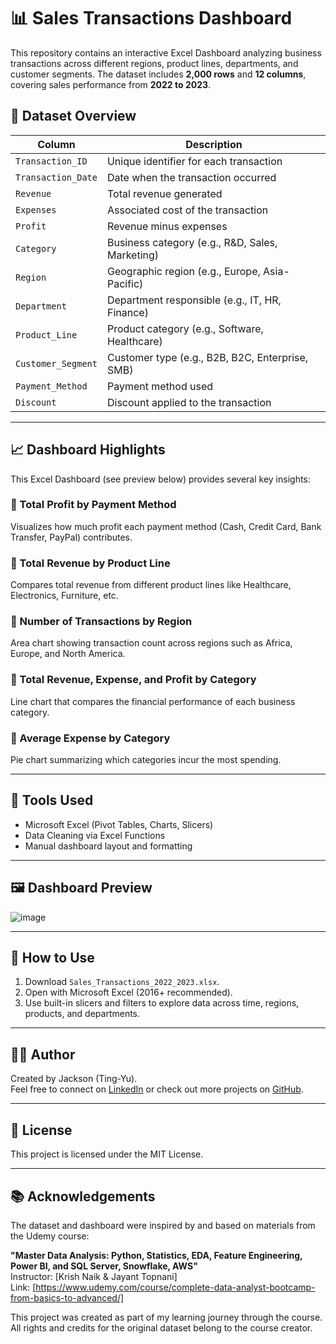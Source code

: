 # 📊 Sales Transactions Dashboard

This repository contains an interactive Excel Dashboard analyzing business transactions across different regions, product lines, departments, and customer segments. The dataset includes **2,000 rows** and **12 columns**, covering sales performance from **2022 to 2023**.

## 📁 Dataset Overview

| Column | Description |
|--------|-------------|
| `Transaction_ID` | Unique identifier for each transaction |
| `Transaction_Date` | Date when the transaction occurred |
| `Revenue` | Total revenue generated |
| `Expenses` | Associated cost of the transaction |
| `Profit` | Revenue minus expenses |
| `Category` | Business category (e.g., R&D, Sales, Marketing) |
| `Region` | Geographic region (e.g., Europe, Asia-Pacific) |
| `Department` | Department responsible (e.g., IT, HR, Finance) |
| `Product_Line` | Product category (e.g., Software, Healthcare) |
| `Customer_Segment` | Customer type (e.g., B2B, B2C, Enterprise, SMB) |
| `Payment_Method` | Payment method used |
| `Discount` | Discount applied to the transaction |

---

## 📈 Dashboard Highlights

This Excel Dashboard (see preview below) provides several key insights:

### 🔹 Total Profit by Payment Method
Visualizes how much profit each payment method (Cash, Credit Card, Bank Transfer, PayPal) contributes.

### 🔹 Total Revenue by Product Line
Compares total revenue from different product lines like Healthcare, Electronics, Furniture, etc.

### 🔹 Number of Transactions by Region
Area chart showing transaction count across regions such as Africa, Europe, and North America.

### 🔹 Total Revenue, Expense, and Profit by Category
Line chart that compares the financial performance of each business category.

### 🔹 Average Expense by Category
Pie chart summarizing which categories incur the most spending.

---

## 🧰 Tools Used

- Microsoft Excel (Pivot Tables, Charts, Slicers)
- Data Cleaning via Excel Functions
- Manual dashboard layout and formatting

---

## 🖼️ Dashboard Preview

![image](https://github.com/user-attachments/assets/6e7ea40c-635c-408f-89c6-ae849fd996d8)



---

## 📌 How to Use

1. Download `Sales_Transactions_2022_2023.xlsx`.
2. Open with Microsoft Excel (2016+ recommended).
3. Use built-in slicers and filters to explore data across time, regions, products, and departments.

---

## 🙋‍♀️ Author

Created by Jackson (Ting-Yu).  
Feel free to connect on [LinkedIn](https://www.linkedin.com/in/ting-yu-jackson-chang/) or check out more projects on [GitHub](https://github.com/Jackson881217).

---

## 📃 License

This project is licensed under the MIT License.

---

## 📚 Acknowledgements

The dataset and dashboard were inspired by and based on materials from the Udemy course:

**"Master Data Analysis: Python, Statistics, EDA, Feature Engineering, Power BI, and SQL Server, Snowflake, AWS"**  
Instructor: [Krish Naik & Jayant Topnani]  
Link: [https://www.udemy.com/course/complete-data-analyst-bootcamp-from-basics-to-advanced/]

This project was created as part of my learning journey through the course. All rights and credits for the original dataset belong to the course creator.

